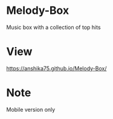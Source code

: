 # Melody-Box
Music box with a collection of top hits

# View 
https://anshika75.github.io/Melody-Box/

# Note
Mobile version only
